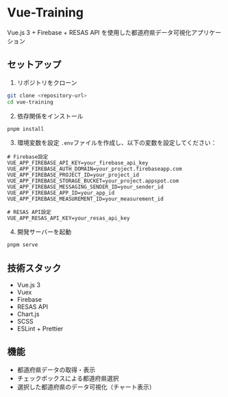 # Vue-Training

Vue.js 3 + Firebase + RESAS API を使用した都道府県データ可視化アプリケーション

## セットアップ

1. リポジトリをクローン
```bash
git clone <repository-url>
cd vue-training
```

2. 依存関係をインストール
```bash
pnpm install
```

3. 環境変数を設定
`.env`ファイルを作成し、以下の変数を設定してください：

```env
# Firebase設定
VUE_APP_FIREBASE_API_KEY=your_firebase_api_key
VUE_APP_FIREBASE_AUTH_DOMAIN=your_project.firebaseapp.com
VUE_APP_FIREBASE_PROJECT_ID=your_project_id
VUE_APP_FIREBASE_STORAGE_BUCKET=your_project.appspot.com
VUE_APP_FIREBASE_MESSAGING_SENDER_ID=your_sender_id
VUE_APP_FIREBASE_APP_ID=your_app_id
VUE_APP_FIREBASE_MEASUREMENT_ID=your_measurement_id

# RESAS API設定
VUE_APP_RESAS_API_KEY=your_resas_api_key
```

4. 開発サーバーを起動
```bash
pnpm serve
```

## 技術スタック

- Vue.js 3
- Vuex
- Firebase
- RESAS API
- Chart.js
- SCSS
- ESLint + Prettier

## 機能

- 都道府県データの取得・表示
- チェックボックスによる都道府県選択
- 選択した都道府県のデータ可視化（チャート表示）
